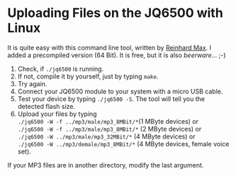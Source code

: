 # Uploading Files on the JQ6500 with Linux

It is quite easy with this command line tool, written by [Reinhard Max](https://chiselapp.com/user/rmax/repository/jq6500).  I added a precompiled version (64 Bit). It is free, but it is also *beerware*... ;-)  

1. Check, if ``` ./jq6500 ``` is running.  
2. If not, compile it by yourself, just by typing ``` make ```. 
3. Try again.
4. Connect your JQ6500 module to your system with a micro USB cable.  
5. Test your device by typing  ``` ./jq6500 -S ```. The tool will tell you the detected flash size.  
6. Upload your files by typing   
  ``` ./jq6500 -W -f ../mp3/male/mp3_8MBit/* ```(1 MByte devices)  or  
  ``` ./jq6500 -W -f ../mp3/male/mp3_8MBit/* ``` (2 MByte devices) or  
  ``` ./jq6500 -W ../mp3/male/mp3_32MBit/* ``` (4 MByte devices) or  
  ``` ./jq6500 -W ../mp3/demale/mp3_8MBit/* ``` (4 MByte devices, female voice set).    
  
If your MP3 files are in another directory, modify the last argument.  

